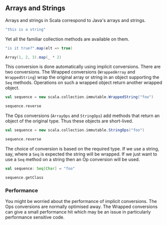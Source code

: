 ## Arrays and Strings

Arrays and strings in Scala correspond to Java's arrays and strings.

```scala mdoc
"this is a string"
```

Yet all the familiar collection methods are available on them.

```scala mdoc
"is it true?".map(elt => true)

Array(1, 2, 3).map(_ * 2)
```

This conversion is done automatically using implicit conversions. There are two conversions. The Wrapped conversions (`WrappedArray` and `WrappedString`) wrap the original array or string in an object supporting the `Seq` methods. Operations on such a wrapped object return another wrapped object.

```scala mdoc
val sequence = new scala.collection.immutable.WrappedString("foo")

sequence.reverse
```

The Ops conversions (`ArrayOps` and `StringOps`) add methods that return an object of the original type. Thus these objects are short-lived.

```scala mdoc
val sequence = new scala.collection.immutable.StringOps("foo")

sequence.reverse
```

The choice of conversion is based on the required type. If we use a string, say, where a `Seq` is expected the string will be wrapped. If we just want to use a `Seq` method on a string then an Op conversion will be used.

```scala mdoc
val sequence: Seq[Char] = "foo"

sequence.getClass
```

### Performance

You might be worried about the performance of implicit conversions. The Ops conversions are normally optimised away. The Wrapped conversions can give a small performance hit which may be an issue in particularly performance sensitive code.
